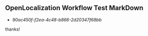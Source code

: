 ## OpenLocalization Workflow Test MarkDown
* *90ac450f-f2ea-4c48-b866-2d20347f68bb*
 
thanks!

<!--HONumber=Nov16_HO1-->



